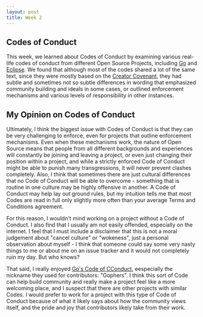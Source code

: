 ```yaml
---
layout: post
title: Week 2
---
```


## Codes of Conduct
This week, we learned about Codes of Conduct by examining various real-life
codes of conduct from different Open Source Projects, including
[Go](https://go.dev/) and [Eclipse](https://www.eclipse.org/). We found that
although most of the codes shared a lot of the same text, since they were mostly
based on the [Creator
Covenant](https://www.contributor-covenant.org/version/1/4/code-of-conduct/),
they had subtle and sometimes not so subtle differences in wording that
emphasized community building and ideals in some cases, or outlined enforcement
mechanisms and various levels of responsibility in other instances. 

## My Opinion on Codes of Conduct

<!--more-->

Ultimately, I think the biggest issue with Codes of Conduct is that they can be
very challenging to enforce, even for projects that outline enforcement
mechanisms. Even when these mechanisms work, the nature of Open Source means
that people from all different backgrounds and experiences will constantly be
joining and leaving a project, or even just changing their position within a
project, and while a strictly enforced Code of Conduct might be able to punish
many transgressions, it will never prevent clashes completely. Also, I think
that sometimes there are just cultural differences that no Code of Conduct will
be able to overcome - something that is routine in one culture may be highly
offensive in another. A Code of Conduct may help lay out ground rules, but my
intuition tells me that most Codes are read in full only slightly more often 
than your average Terms and Conditions agreement.

For this reason, I wouldn't mind working on a project without a Code of Conduct.
I also find that I usually am not easily offended, especially on the internet. I
feel that I must include a disclaimer that this is not a moral judgement about
"cancel culture" or "wokeness", just a personal observation about myself - I
think that someone could say some very nasty things to me or about me on an
issue tracker and it would not completely ruin my day. But who knows? 

That said, I really enjoyed [Go's Code of
CConduct](https://go.dev/conduct#:~:text=Treat%20everyone%20with%20respect%20and,mail%20conduct%40golang.org.),
eespecially the nickname they used for contributors: "Gophers". I think this
sort of Code can help build community and really make a project feel like a more
welcoming place, and I suspect that there are other projects with similar Codes.
I would prefer to work for a project with this type of Code of Conduct because
of what it likely says about how the community views itself, and the pride and
joy that contributors likely take from their work.
